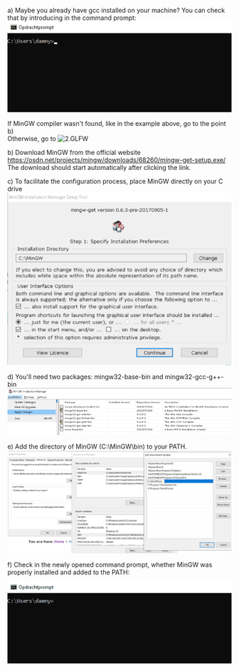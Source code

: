 a) Maybe you already have gcc installed on your machine?
You can check that by introducing in the command prompt:
![MinGW not found](https://github.com/knitterJ/the-easiest-and-the-fastest-way-to-start-using-OpenGL/blob/main/Windows/1.InstallMinGW/a.gif)


If MinGW compiler wasn't found, like in the example above, go to the point b) </br>
Otherwise, go to ![2.GLFW](https://github.com/knitterJ/the-easiest-and-the-fastest-way-to-start-using-OpenGL/tree/main/Windows/2.GLFW) 

b) Download MinGW from the official website
https://osdn.net/projects/mingw/downloads/68260/mingw-get-setup.exe/
The download should start automatically after clicking the link.

c) To facilitate the configuration process, place MinGW directly on your C drive
![MinGWCdrive](https://github.com/knitterJ/the-easiest-and-the-fastest-way-to-start-using-OpenGL/blob/main/Windows/1.InstallMinGW/c.png)

d) You'll need two packages: mingw32-base-bin and mingw32-gcc-g++-bin
![MinGWCorePackages](https://github.com/knitterJ/the-easiest-and-the-fastest-way-to-start-using-OpenGL/blob/main/Windows/1.InstallMinGW/d.png)

e) Add the directory of MinGW (C:\MinGW\bin) to your PATH. 
![PATH](https://github.com/knitterJ/the-easiest-and-the-fastest-way-to-start-using-OpenGL/blob/main/Windows/1.InstallMinGW/e.png)


f) Check in the newly opened command prompt, whether MinGW was properly installed and added to the PATH:

![MinGW properly installed](https://github.com/knitterJ/the-easiest-and-the-fastest-way-to-start-using-OpenGL/blob/main/Windows/1.InstallMinGW/f.gif)
